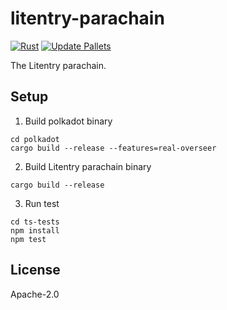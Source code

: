 # litentry-parachain
[![Rust](https://github.com/litentry/litentry-parachain/actions/workflows/build_test.yml/badge.svg)](https://github.com/litentry/litentry-parachain/actions/workflows/build_test.yml)
[![Update Pallets](https://github.com/litentry/litentry-parachain/actions/workflows/update_pallets.yml/badge.svg)](https://github.com/litentry/litentry-parachain/actions/workflows/update_pallets.yml)

The Litentry parachain.


## Setup
1. Build polkadot binary
```
cd polkadot
cargo build --release --features=real-overseer
```
2. Build Litentry parachain binary
```
cargo build --release
```
3. Run test
```
cd ts-tests
npm install
npm test
```


## License
Apache-2.0


